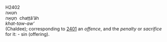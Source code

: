H2402  
חטּאה  
חַטָּאָה ‎ chaṭṭâ‘âh  
*khat-taw-aw‘*  
(Chaldee); corresponding to [2401](h2401) an *offence*, and the
*penalty* or *sacrifice* for it: - sin (offering).  

